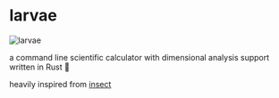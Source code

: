 # larvae

![larvae](https://gitlab.com/uploads/-/system/project/avatar/32538279/larvae.jpg?width=70)

a command line scientific calculator with dimensional analysis support written in Rust 🦀

heavily inspired from [insect](https://github.com/sharkdp/insect)
